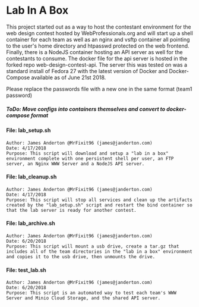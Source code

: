 # Lab In A Box
This project started out as a way to host the contestant environment for the web design contest hosted by WebProfessionals.org and will start up a shell container for each team as well as an nginx and vsftp container all pointing to the user's home directory and htpasswd protected on the web frontend. Finally, there is a NodeJS container hosting an API server as well for the contestants to consume. The docker file for the api server is hosted in the forked repo web-design-contest-api.
The server this was tested on was a standard install of Fedora 27 with the latest version of Docker and Docker-Compose available as of June 21st 2018.

Please replace the passwords file with a new one in the same format (team1 password)

##### ToDo: Move configs into containers themselves and convert to docker-compose format

#### File: lab_setup.sh
```
Author: James Anderton @MrFixit96 (james@janderton.com)
Date: 4/17/2018
Purpose: This script will download and setup a "lab in a box" environment complete with one persistent shell per user, an FTP server, an Nginx WWW Server and a NodeJS API server.
```
#### File: lab_cleanup.sh
```
Author: James Anderton @MrFixit96 (james@janderton.com)
Date: 4/17/2018
Purpose: This script will stop all services and clean up the artifacts created by the "lab_setup.sh" script and restart the bind container so that the lab server is ready for another contest.
```
#### File: lab_archive.sh
```
Author: James Anderton @MrFixit96 (james@janderton.com)
Date: 6/20/2018
Purpose: This script will mount a usb drive, create a tar.gz that includes all of the team directories in the "lab in a box" environment and copies it to the usb drive, then unmounts the drive.
```
#### File: test_lab.sh
```
Author: James Anderton @MrFixit96 (james@janderton.com)
Date: 6/20/2018
Purpose: This script is an automated way to test each team's WWW Server and Minio Cloud Storage, and the shared API server.
```
